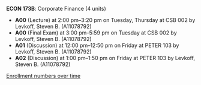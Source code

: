 **ECON 173B**: Corporate Finance (4 units)

- **A00** (Lecture) at 2:00 pm–3:20 pm on Tuesday, Thursday at CSB 002 by Levkoff, Steven B. (A11078792)
- **A00** (Final Exam) at 3:00 pm–5:59 pm on Tuesday at CSB 002 by Levkoff, Steven B. (A11078792)
- **A01** (Discussion) at 12:00 pm–12:50 pm on Friday at PETER 103 by Levkoff, Steven B. (A11078792)
- **A02** (Discussion) at 1:00 pm–1:50 pm on Friday at PETER 103 by Levkoff, Steven B. (A11078792)

[Enrollment numbers over time](./ECON173B.tsv)
